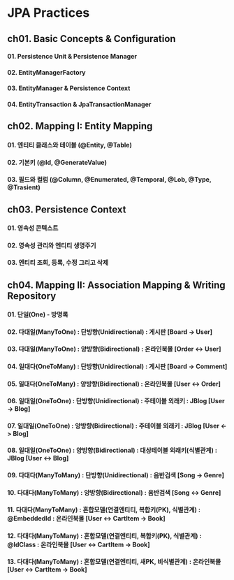 # JPA Practices


## ch01. Basic Concepts & Configuration
#### 01. Persistence Unit & Persistence Manager
#### 02. EntityManagerFactory
#### 03. EntityManager & Persistence Context
#### 04. EntityTransaction & JpaTransactionManager


## ch02. Mapping I: Entity Mapping
#### 01. 엔티티 클래스와 테이블 (@Entity, @Table)
#### 02. 기본키 (@Id, @GenerateValue)
#### 03. 필드와 컬럼 (@Column, @Enumerated, @Temporal, @Lob, @Type, @Trasient)


## ch03. Persistence Context
#### 01. 영속성 콘텍스트
#### 02. 영속성 관리와 엔티티 생명주기
#### 03. 엔티티 조회, 등록, 수정 그리고 삭제


## ch04. Mapping II: Association Mapping & Writing Repository
#### 01. 단일(One) - 방명록
#### 02. 다대일(ManyToOne)  : 단방향(Unidirectional) : 게시판 [Board -> User]
#### 03. 다대일(ManyToOne)  : 양방향(Bidirectional)  : 온라인북몰 [Order <-> User]
#### 04. 일대다(OneToMany)  : 단방향(Unidirectional) : 게시판 [Board -> Comment]
#### 05. 일대다(OneToMany)  : 양방향(Bidirectional)  : 온라인북몰 [User <-> Order]
#### 06. 일대일(OneToOne)   : 단방향(Unidirectional) : 주테이블 외래키 : JBlog [User -> Blog]
#### 07. 일대일(OneToOne)   : 양방향(Bidirectional)  : 주테이블 외래키 : JBlog [User <-> Blog]
#### 08. 일대일(OneToOne)   : 양방향(Bidirectional)  : 대상테이블 외래키(식별관계) : JBlog [User <-> Blog]
#### 09. 다대다(ManyToMany) : 단방향(Unidirectional) : 음반검색 [Song -> Genre]
#### 10. 다대다(ManyToMany) : 양방향(Bidirectional)  : 음반검색 [Song <-> Genre]
#### 11. 다대다(ManyToMany) : 혼합모델(연결엔티티, 복합키(PK), 식별관계) : @EmbeddedId : 온라인북몰 [User <-> CartItem -> Book]
#### 12. 다대다(ManyToMany) : 혼합모델(연결엔티티, 복합키(PK), 식별관계) : @IdClass : 온라인북몰 [User <-> CartItem -> Book]
#### 13. 다대다(ManyToMany) : 혼합모델(연결엔티티, 새PK, 비식별관계) : 온라인북몰 [User <-> CartItem -> Book]